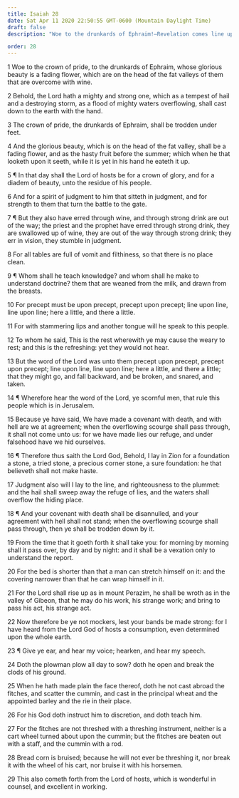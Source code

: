 ```yaml
---
title: Isaiah 28
date: Sat Apr 11 2020 22:50:55 GMT-0600 (Mountain Daylight Time)
draft: false
description: "Woe to the drunkards of Ephraim!—Revelation comes line upon line and precept upon precept—Christ, the sure foundation, is promised."

order: 28
---
```

    
1 Woe to the crown of pride, to the drunkards of Ephraim, whose glorious beauty is a fading flower, which are on the head of the fat valleys of them that are overcome with wine.

2 Behold, the Lord hath a mighty and strong one, which as a tempest of hail and a destroying storm, as a flood of mighty waters overflowing, shall cast down to the earth with the hand.

3 The crown of pride, the drunkards of Ephraim, shall be trodden under feet.

4 And the glorious beauty, which is on the head of the fat valley, shall be a fading flower, and as the hasty fruit before the summer; which when he that looketh upon it seeth, while it is yet in his hand he eateth it up.

5 ¶ In that day shall the Lord of hosts be for a crown of glory, and for a diadem of beauty, unto the residue of his people.

6 And for a spirit of judgment to him that sitteth in judgment, and for strength to them that turn the battle to the gate.

7 ¶ But they also have erred through wine, and through strong drink are out of the way; the priest and the prophet have erred through strong drink, they are swallowed up of wine, they are out of the way through strong drink; they err in vision, they stumble in judgment.

8 For all tables are full of vomit and filthiness, so that there is no place clean.

9 ¶ Whom shall he teach knowledge? and whom shall he make to understand doctrine? them that are weaned from the milk, and drawn from the breasts.

10 For precept must be upon precept, precept upon precept; line upon line, line upon line; here a little, and there a little.

11 For with stammering lips and another tongue will he speak to this people.

12 To whom he said, This is the rest wherewith ye may cause the weary to rest; and this is the refreshing: yet they would not hear.

13 But the word of the Lord was unto them precept upon precept, precept upon precept; line upon line, line upon line; here a little, and there a little; that they might go, and fall backward, and be broken, and snared, and taken.

14 ¶ Wherefore hear the word of the Lord, ye scornful men, that rule this people which is in Jerusalem.

15 Because ye have said, We have made a covenant with death, and with hell are we at agreement; when the overflowing scourge shall pass through, it shall not come unto us: for we have made lies our refuge, and under falsehood have we hid ourselves.

16 ¶ Therefore thus saith the Lord God, Behold, I lay in Zion for a foundation a stone, a tried stone, a precious corner stone, a sure foundation: he that believeth shall not make haste.

17 Judgment also will I lay to the line, and righteousness to the plummet: and the hail shall sweep away the refuge of lies, and the waters shall overflow the hiding place.

18 ¶ And your covenant with death shall be disannulled, and your agreement with hell shall not stand; when the overflowing scourge shall pass through, then ye shall be trodden down by it.

19 From the time that it goeth forth it shall take you: for morning by morning shall it pass over, by day and by night: and it shall be a vexation only to understand the report.

20 For the bed is shorter than that a man can stretch himself on it: and the covering narrower than that he can wrap himself in it.

21 For the Lord shall rise up as in mount Perazim, he shall be wroth as in the valley of Gibeon, that he may do his work, his strange work; and bring to pass his act, his strange act.

22 Now therefore be ye not mockers, lest your bands be made strong: for I have heard from the Lord God of hosts a consumption, even determined upon the whole earth.

23 ¶ Give ye ear, and hear my voice; hearken, and hear my speech.

24 Doth the plowman plow all day to sow? doth he open and break the clods of his ground.

25 When he hath made plain the face thereof, doth he not cast abroad the fitches, and scatter the cummin, and cast in the principal wheat and the appointed barley and the rie in their place.

26 For his God doth instruct him to discretion, and doth teach him.

27 For the fitches are not threshed with a threshing instrument, neither is a cart wheel turned about upon the cummin; but the fitches are beaten out with a staff, and the cummin with a rod.

28 Bread corn is bruised; because he will not ever be threshing it, nor break it with the wheel of his cart, nor bruise it with his horsemen.

29 This also cometh forth from the Lord of hosts, which is wonderful in counsel, and excellent in working.
